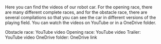 Here you can find the videos of our robot car. For the opening race, there are many different complete races, and for the obstacle race, there are several compilations so that you can see the car in different versions of the playing field. You can watch the videos on YouTube or in a OneDrive folder.

Obstacle race: YouTube video
Opening race: YouTube video
Trailer: YouTube video
OneDrive folder: OneDrive link

